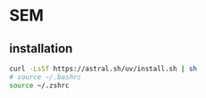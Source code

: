 # SEM

## installation

```bash
curl -LsSf https://astral.sh/uv/install.sh | sh
# source ~/.bashrc 
source ~/.zshrc
```

